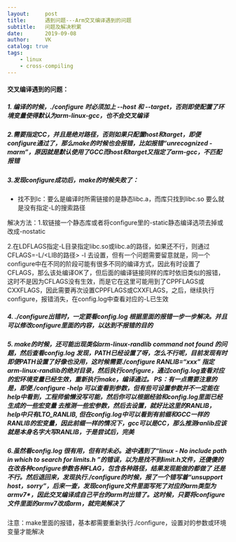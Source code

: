 ```yaml
---
layout:     post
title:      遇到问题---Arm交叉编译遇到的问题
subtitle:   问题及解决积累
date:       2019-09-08
author:     VK
catalog: true
tags:
    - linux
    - cross-compiling
---
```


#### 交叉编译遇到的问题：

##### 1. 编译的时候，./configure 时必须加上 --host  和 --target，否则即使配置了环境变量使得默认为arm-linux-gcc，也不会交叉编译

##### 2.需要指定CC，并且是绝对路径，否则如果只配置host和target，即便configure通过了，那么make的时候也会报错，比如报错“unrecognized -marm”，原因就是默认使用了GCC而host和target又指定了arm-gcc，不匹配报错

##### 3.发现configure成功后，make的时候失败了：

- 找不到lc：要么是编译时所需链接的是静态libc.a，而库只找到libc.so 要么就是没有指定-L的搜索路径

解决方法：1.软链接一个静态库或者将configure里的-static静态编译选项去掉或改成-nostatic

​		   2.在LDFLAGS指定-L目录指定libc.so或libc.a的路径，如果还不行，则通过CFLAGS=-L/<LIB的路径> -I<headers path> 去设置，但有一个问题需要留意就是，同一个configure中在不同的阶段可能有很多不同的编译方式，因此有时设置了CFLAGS，那么该处编译OK了，但后面的编译链接同样的库时依旧类似的报错，这时不是因为CFLAGS没有生效，而是它在这里可能用到了CPPFLAGS或CXXFLAGS，因此需要再次设置CPPFLAGS或CXXFLAGS，之后，继续执行configure，报错消失，在config.log中查看对应的-L已生效



##### 4. ./configure出错时，一定要看config.log 根据里面的报错一步一步解决。并且可以修改configure里面的内容，以达到不报错的目的



##### 5. make的时候，还可能出现类似arm-linux-randlib command not found 的问题，然后查看config.log 发现，PATH已经设置了呀，怎么不行呢，目前发现有时即便PATH设置了好像也没用，这时候需要./configure RANLIB=“xxx” 指定arm-linux-randlib的绝对目录，然后执行configure，通过config.log查看对应的宏环境变量已经生效，重新执行make，编译通过。 PS：有一点需要注意的是，即便./configure -help 可以查看到参数，但有些可设置参数并不一定能在help中看到，工程师偷懒没写可能，然后你可以根据经验和config.log里面已经生成的一些宏变量 去推测一些宏参数，然后去设置，就好比这里的RANLIB，help中只有LTO_RANLIB, 但在config.log中可以看到有前缀和GCC一样的RANLIB的宏变量，因此前缀一样的情况下，gcc可以是CC，那么推测ranlib应该就是本身名字大写RANLIB，于是尝试后，完美 

##### 6.虽然看config.log 很有用，但有时未必。途中遇到了“linux - No include path in which to search for limits.h ”的错误，以为是找不到limit.h文件，还傻傻的在改各种configure参数各种FLAG，包含各种路径，结果发现能做的都做了 还是不行。然后退回来，发现执行./configure的时候，报了一个错写着“unsupport host，sorry”，后来一查，发现configure文件里面写死了对应的arm类型为armv7*，因此交叉编译成自己平台的arm时出错了。这时候，只要将configure文件里面的armv7改成arm，就完美解决了 

注意：make里面的报错，基本都需要重新执行./configure，设置对的参数或环境变量才能解决





